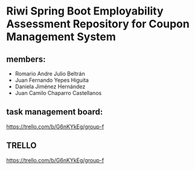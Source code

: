 # Riwi Spring Boot Employability Assessment Repository for Coupon Management System

## members: 

* Romario Andre Julio Beltrán
* Juan Fernando Yepes Higuita
* Daniela Jiménez Hernández
* Juan Camilo Chaparro Castellanos


## task management board: 

  https://trello.com/b/G6nKYkEg/group-f

## TRELLO 

  https://trello.com/b/G6nKYkEg/group-f

